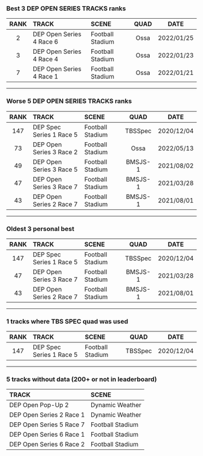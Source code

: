 ### Best 3 DEP OPEN SERIES TRACKS ranks
|RANK|TRACK|SCENE|QUAD|DATE|
|:---:|:---|:---|:---:|:---:|
|2|DEP Open Series 4 Race 6|Football Stadium|Ossa|2022/01/25|
|3|DEP Open Series 4 Race 4|Football Stadium|Ossa|2022/01/23|
|7|DEP Open Series 4 Race 1|Football Stadium|Ossa|2022/01/21|
---
### Worse 5 DEP OPEN SERIES TRACKS ranks
|RANK|TRACK|SCENE|QUAD|DATE|
|:---:|:---|:---|:---:|:---:|
|147|DEP Spec Series 1 Race 5|Football Stadium|TBSSpec|2020/12/04|
|73|DEP Open Series 3 Race 2|Football Stadium|Ossa|2022/05/13|
|49|DEP Open Series 3 Race 5|Football Stadium|BMSJS-1|2021/08/02|
|47|DEP Open Series 3 Race 7|Football Stadium|BMSJS-1|2021/03/28|
|43|DEP Open Series 2 Race 7|Football Stadium|BMSJS-1|2021/08/01|
---
### Oldest 3 personal best
|RANK|TRACK|SCENE|QUAD|DATE|
|:---:|:---|:---|:---:|:---:|
|147|DEP Spec Series 1 Race 5|Football Stadium|TBSSpec|2020/12/04|
|47|DEP Open Series 3 Race 7|Football Stadium|BMSJS-1|2021/03/28|
|43|DEP Open Series 2 Race 7|Football Stadium|BMSJS-1|2021/08/01|
---
### 1 tracks where TBS SPEC quad was used
|RANK|TRACK|SCENE|QUAD|DATE|
|:---:|:---|:---|:---:|:---:|
|147|DEP Spec Series 1 Race 5|Football Stadium|TBSSpec|2020/12/04|
---
### 5 tracks without data (200+ or not in leaderboard)
|TRACK|SCENE|
|:---|:---|
|DEP Open Pop-Up 2|Dynamic Weather|
|DEP Open Series 2 Race 1|Dynamic Weather|
|DEP Open Series 5 Race 7|Football Stadium|
|DEP Open Series 6 Race 1|Football Stadium|
|DEP Open Series 6 Race 2|Football Stadium|
